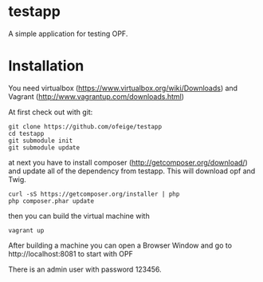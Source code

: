 testapp
=======

A simple application for testing OPF.

Installation
============

You need virtualbox (https://www.virtualbox.org/wiki/Downloads) and Vagrant (http://www.vagrantup.com/downloads.html)

At first check out with git:

<pre><code>git clone https://github.com/ofeige/testapp
cd testapp
git submodule init
git submodule update</code></pre>

at next you have to install composer (http://getcomposer.org/download/) and update all of the dependency from testapp. This will download opf and Twig. 
<pre><code>curl -sS https://getcomposer.org/installer | php
php composer.phar update</code></pre>

then you can build the virtual machine with 
<pre><code>vagrant up</code></pre>

After building a machine you can open a Browser Window and go to http://localhost:8081 to start with OPF

There is an admin user with password 123456.
